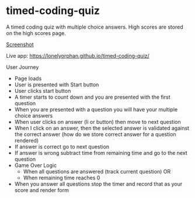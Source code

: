 # timed-coding-quiz
A timed coding quiz with multiple choice answers.
High scores are stored on the high scores page.

[Screenshot](./assets/images/screenshot.jpg)

Live app: https://lonelyorphan.github.io/timed-coding-quiz/

User Journey

- Page loads
- User is presented with Start button
- User clicks start button
- A timer starts to count down and you are presented with the first question 
- When you are presented with a question you will have your multiple choice answers 
- When user clicks on answer (li or button) then move to next question
- When I click on an answer, then the selected answer is validated against the correct answer (how do we store correct answer for a question rendered)
- If answer is correct go to next question
- If answer is wrong subtract time from remaining time and go to the next question
- Game Over Logic
  - When all questions are answered (track current question)
  OR
  - When remaining time reaches 0
- When you answer all questions stop the timer and record that as your score and render form
